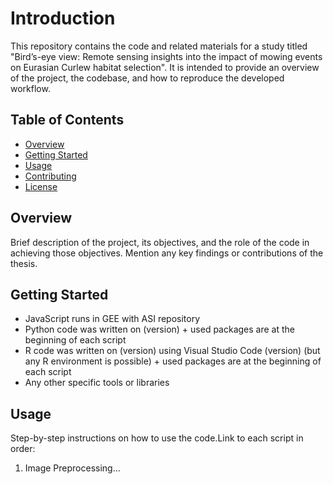 # Introduction

This repository contains the code and related materials for a study titled "Bird’s-eye view: Remote sensing insights into the impact of mowing events on Eurasian Curlew habitat selection". It is intended to provide an overview of the project, the codebase, and how to reproduce the developed workflow.

## Table of Contents
- [Overview](#overview)
- [Getting Started](#getting-started)
- [Usage](#usage)
- [Contributing](#contributing)
- [License](#license)

## Overview

Brief description of the project, its objectives, and the role of the code in achieving those objectives.
Mention any key findings or contributions of the thesis.

## Getting Started

- JavaScript runs in GEE with ASI repository
- Python code was written on (version) + used packages are at the beginning of each script
- R code was written on (version) using Visual Studio Code (version) (but any R environment is possible) + used packages are at the beginning of each script
- Any other specific tools or libraries

## Usage

Step-by-step instructions on how to use the code.Link to each script in order:

1. Image Preprocessing...

